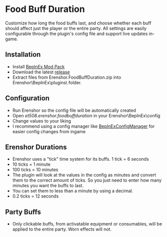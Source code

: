 # Food Buff Duration

Customize how long the food buffs last, and choose whether each buff should affect just the player or the entire party. All settings are easily configurable through the plugin's config file and support live updates in-game.

## Installation
- Install [BepInEx Mod Pack](https://thunderstore.io/package/bbepis/BepInExPack/)
- Download the latest [release](https://github.com/et508/Erenshor.FoodBuffDuration/releases/tag/1.1.0)
- Extract files from Erenshor.FoodBuffDuration.zip into Erenshor\BepInEx\plugins\ folder.

## Configuration
- Run Erenshor so the config file will be automatically created
- Open *et508.erenshor.foodbuffduration* in your Erenshor\BepInEx\config
- Change values to your liking
- I recommend using a config manager like [BepInExConfigManager](https://github.com/sinai-dev/BepInExConfigManager) for easier config changes from ingame

## Erenshor Durations
- Erenshor uses a "tick" time system for its buffs. 1 tick = 6 seconds
- 10 ticks = 1 minute
- 100 ticks = 10 minutes
- The plugin will look at the values in the config as minutes and convert them to the correct amount of ticks. So you just need to enter how many minutes you want the buffs to last.
- You can set them to less than a minute by using a decimal.
- 0.2 ticks = 12 seconds

## Party Buffs
- Only clickable buffs, from activatable equipment or consumables, will be applied to the entire party. Worn effects will not. 
